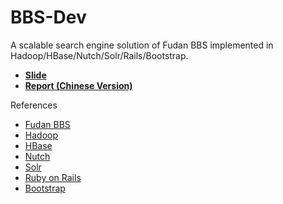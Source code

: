 # BBS-Dev
A scalable search engine solution of Fudan BBS implemented in Hadoop/HBase/Nutch/Solr/Rails/Bootstrap.

- [**Slide**](https://github.com/ifhuang/BBS-Dev/blob/master/BSE_slide.pdf)
- [**Report (Chinese Version)**](https://github.com/ifhuang/BBS-Dev/blob/master/BSE_report_ZH.pdf)

References
- [Fudan BBS](http://bbs.fudan.edu.cn/)
- [Hadoop](http://hadoop.apache.org/)
- [HBase](http://hbase.apache.org/)
- [Nutch](http://nutch.apache.org/)
- [Solr](http://lucene.apache.org/solr/)
- [Ruby on Rails](http://guides.rubyonrails.org/)
- [Bootstrap](http://getbootstrap.com/)
